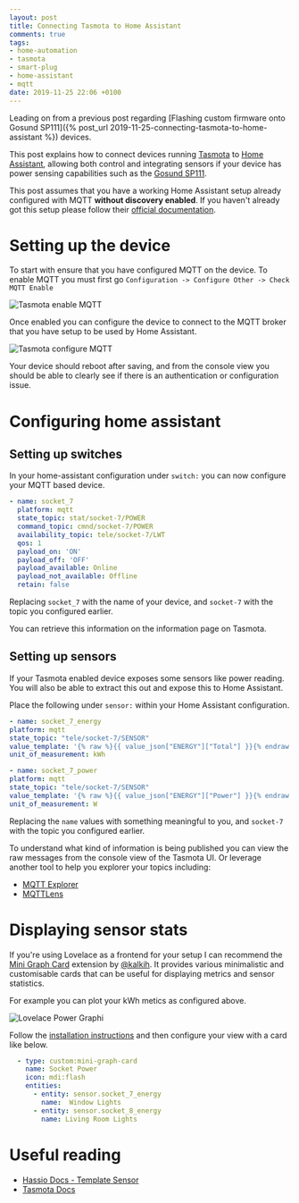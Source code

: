 ```yaml
---
layout: post
title: Connecting Tasmota to Home Assistant
comments: true
tags:
- home-automation
- tasmota
- smart-plug
- home-assistant
- mqtt
date: 2019-11-25 22:06 +0100
---
```

Leading on from a previous post regarding [Flashing custom firmware onto Gosund SP111]({% post_url 2019-11-25-connecting-tasmota-to-home-assistant %}) devices.

This post explains how to connect devices running [Tasmota][3] to [Home Assistant][1], allowing both control and integrating sensors if your device has power sensing capabilities such as the [Gosund SP111][0].

This post assumes that you have a working Home Assistant setup already configured with MQTT __without discovery enabled__. If you haven't already got this setup please follow their [official documentation][2].

# Setting up the device

To start with ensure that you have configured MQTT on the device. To enable MQTT you must first go `Configuration -> Configure Other -> Check MQTT Enable`

![Tasmota enable MQTT](/assets/img/posts/tasmota-enable-mqtt.png)

Once enabled you can configure the device to connect to the MQTT broker that you have setup to be used by Home Assistant.

![Tasmota configure MQTT](/assets/img/posts/tasmota-mqtt.png)

Your device should reboot after saving, and from the console view you should be able to clearly see if there is an authentication or configuration issue.

# Configuring home assistant

## Setting up switches

In your home-assistant configuration under `switch:` you can now configure your MQTT based device.

```yaml
- name: socket_7
  platform: mqtt
  state_topic: stat/socket-7/POWER
  command_topic: cmnd/socket-7/POWER
  availability_topic: tele/socket-7/LWT
  qos: 1
  payload_on: 'ON'
  payload_off: 'OFF'
  payload_available: Online
  payload_not_available: Offline
  retain: false

```

Replacing `socket_7` with the name of your device, and `socket-7` with the topic you configured earlier.

You can retrieve this information on the information page on Tasmota.

## Setting up sensors

If your Tasmota enabled device exposes some sensors like power reading. You will also be able to extract this out and expose this to Home Assistant.

Place the following under `sensor:` within your Home Assistant configuration.

```yaml
- name: socket_7_energy
platform: mqtt
state_topic: "tele/socket-7/SENSOR"
value_template: '{% raw %}{{ value_json["ENERGY"]["Total"] }}{% endraw %}'
unit_of_measurement: kWh

- name: socket_7_power
platform: mqtt
state_topic: "tele/socket-7/SENSOR"
value_template: '{% raw %}{{ value_json["ENERGY"]["Power"] }}{% endraw %}'
unit_of_measurement: W
```

Replacing the `name` values with something meaningful to you, and `socket-7` with the topic you configured earlier.

To understand what kind of information is being published you can view the raw messages from the console view of the Tasmota UI. Or leverage another tool to help you explorer your topics including:

- [MQTT Explorer][4]
- [MQTTLens][6]

# Displaying sensor stats

If you're using Lovelace as a frontend for your setup I can recommend the [Mini Graph Card][8] extension by [@kalkih][9]. It provides various minimalistic and customisable cards that can be useful for displaying metrics and sensor statistics. 

For example you can plot your kWh metics as configured above.

![Lovelace Power Graphi](/assets/img/posts/ha-lovelace-power-graph.png)

Follow the [installation instructions][10] and then configure your view with a card like below.

```yaml
  - type: custom:mini-graph-card
    name: Socket Power
    icon: mdi:flash
    entities: 
      - entity: sensor.socket_7_energy
        name:  Window Lights
      - entity: sensor.socket_8_energy
        name: Living Room Lights
```

# Useful reading

- [Hassio Docs - Template Sensor][5]
- [Tasmota Docs][7]

[0]: https://www.amazon.de/exec/obidos/ASIN/B07PRF28SR/hexagon05-21/
[1]: https://www.home-assistant.io/
[2]: https://www.home-assistant.io/docs/mqtt/
[3]: https://github.com/arendst/Tasmota/
[4]: http://mqtt-explorer.com/
[5]: https://www.home-assistant.io/integrations/template/
[6]: https://chrome.google.com/webstore/detail/mqttlens/hemojaaeigabkbcookmlgmdigohjobjm?hl=en
[7]: https://tasmota.github.io/docs/#/Home
[8]: https://github.com/kalkih/mini-graph-card
[9]: https://github.com/kalkih
[10]: https://github.com/kalkih/mini-graph-card#install